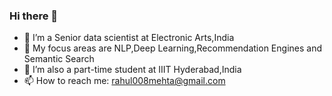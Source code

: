 ### Hi there 👋

- 🔭 I’m a Senior data scientist at Electronic Arts,India
- 🌱 My focus areas are NLP,Deep Learning,Recommendation Engines and Semantic Search
- 👯 I’m also a part-time student at IIIT Hyderabad,India
- 📫 How to reach me: rahul008mehta@gmail.com
